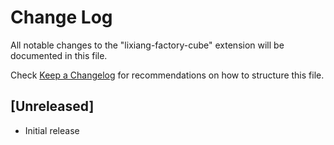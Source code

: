 # Change Log

All notable changes to the "lixiang-factory-cube" extension will be documented in this file.

Check [Keep a Changelog](http://keepachangelog.com/) for recommendations on how to structure this file.

## [Unreleased]

- Initial release